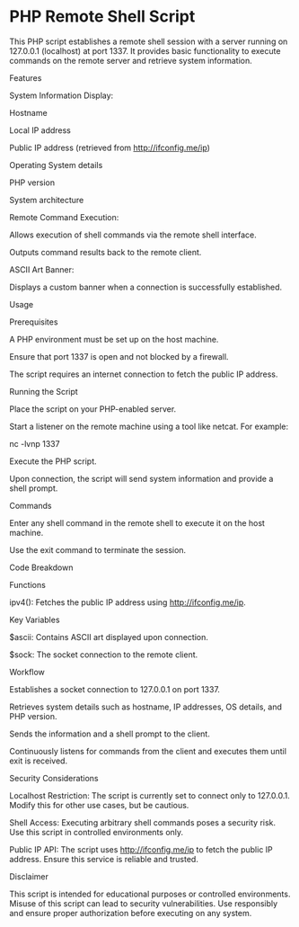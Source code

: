 # PHP Remote Shell Script

This PHP script establishes a remote shell session with a server running on 127.0.0.1 (localhost) at port 1337. It provides basic functionality to execute commands on the remote server and retrieve system information.

Features

System Information Display:

Hostname

Local IP address

Public IP address (retrieved from http://ifconfig.me/ip)

Operating System details

PHP version

System architecture

Remote Command Execution:

Allows execution of shell commands via the remote shell interface.

Outputs command results back to the remote client.

ASCII Art Banner:

Displays a custom banner when a connection is successfully established.

Usage

Prerequisites

A PHP environment must be set up on the host machine.

Ensure that port 1337 is open and not blocked by a firewall.

The script requires an internet connection to fetch the public IP address.

Running the Script

Place the script on your PHP-enabled server.

Start a listener on the remote machine using a tool like netcat. For example:

nc -lvnp 1337

Execute the PHP script.

Upon connection, the script will send system information and provide a shell prompt.

Commands

Enter any shell command in the remote shell to execute it on the host machine.

Use the exit command to terminate the session.

Code Breakdown

Functions

ipv4(): Fetches the public IP address using http://ifconfig.me/ip.

Key Variables

$ascii: Contains ASCII art displayed upon connection.

$sock: The socket connection to the remote client.

Workflow

Establishes a socket connection to 127.0.0.1 on port 1337.

Retrieves system details such as hostname, IP addresses, OS details, and PHP version.

Sends the information and a shell prompt to the client.

Continuously listens for commands from the client and executes them until exit is received.

Security Considerations

Localhost Restriction: The script is currently set to connect only to 127.0.0.1. Modify this for other use cases, but be cautious.

Shell Access: Executing arbitrary shell commands poses a security risk. Use this script in controlled environments only.

Public IP API: The script uses http://ifconfig.me/ip to fetch the public IP address. Ensure this service is reliable and trusted.

Disclaimer

This script is intended for educational purposes or controlled environments. Misuse of this script can lead to security vulnerabilities. Use responsibly and ensure proper authorization before executing on any system.



